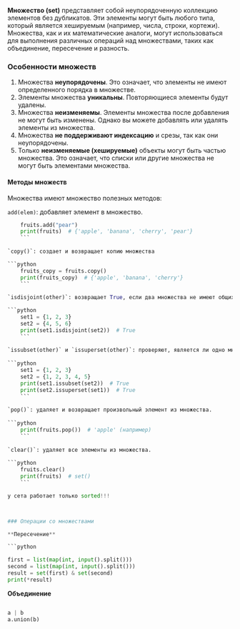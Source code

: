 
**Множество (set)** представляет собой неупорядоченную коллекцию элементов без дубликатов. Эти элементы могут быть любого типа, который является хешируемым (например, числа, строки, кортежи). Множества, как и их математические аналоги, могут использоваться для выполнения различных операций над множествами, таких как объединение, пересечение и разность.


### Особенности множеств

1. Множества **неупорядочены**. Это означает, что элементы не имеют определенного порядка в множестве.
2. Элементы множества **уникальны**. Повторяющиеся элементы будут удалены.
3. Множества **неизменяемы**. Элементы множества после добавления не могут быть изменены. Однако вы можете добавлять или удалять элементы из множества.
4. Множества **не поддерживают индексацию** и срезы, так как они неупорядочены.
5. Только **неизменяемые (хешируемые)** объекты могут быть частью множества. Это означает, что списки или другие множества не могут быть элементами множества.




#### Методы множеств

Множества имеют множество полезных методов:

`add(elem)`: добавляет элемент в множество.

```python
    fruits.add("pear")
    print(fruits)  # {'apple', 'banana', 'cherry', 'pear'}
    ```
    
`copy()`: создает и возвращает копию множества

```python
    fruits_copy = fruits.copy()
    print(fruits_copy)  # {'apple', 'banana', 'cherry'}
    ```
    
`isdisjoint(other)`: возвращает True, если два множества не имеют общих элементов.

```python
    set1 = {1, 2, 3}
    set2 = {4, 5, 6}
    print(set1.isdisjoint(set2))  # True
    ```
    
`issubset(other)` и `issuperset(other)`: проверяют, является ли одно множество подмножеством или надмножеством другого.
    
```python
    set1 = {1, 2, 3}
    set2 = {1, 2, 3, 4, 5}
    print(set1.issubset(set2))  # True
    print(set2.issuperset(set1))  # True
    ```
    
`pop()`: удаляет и возвращает произвольный элемент из множества.
    
```python
    print(fruits.pop())  # 'apple' (например)
    ```
    
`clear()`: удаляет все элементы из множества.
    
```python
    fruits.clear()
    print(fruits)  # set()
    ```

у сета работает только sorted!!!



### Операции со множествами

**Пересечение** 

```python

first = list(map(int, input().split()))
second = list(map(int, input().split()))
result = set(first) & set(second)
print(*result)

```

**Объединение** 

```python

a | b
a.union(b)

```
